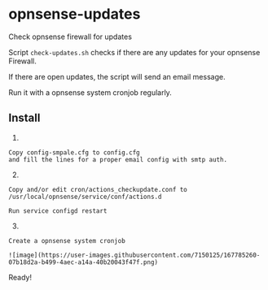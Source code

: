 # opnsense-updates
Check opnsense firewall for updates

Script `check-updates.sh` checks if there are any updates for your opnsense Firewall.

If there are open updates, the script will send an email message.

Run it with a opnsense system cronjob regularly.

## Install
1.

	Copy config-smpale.cfg to config.cfg
	and fill the lines for a proper email config with smtp auth.
2.

	Copy and/or edit cron/actions_checkupdate.conf to /usr/local/opnsense/service/conf/actions.d
	
	Run service configd restart
	
3.

	Create a opnsense system cronjob
	
	![image](https://user-images.githubusercontent.com/7150125/167785260-07b18d2a-b499-4aec-a14a-40b20043f47f.png)


Ready!
